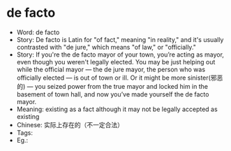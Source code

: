 # de facto

- Word: de facto
- Story: De facto is Latin for "of fact," meaning "in reality," and it's usually contrasted with "de jure," which means "of law," or "officially."
- Story: If you're the de facto mayor of your town, you’re acting as mayor, even though you weren't legally elected. You may be just helping out while the official mayor — the de jure mayor, the person who was officially elected — is out of town or ill. Or it might be more sinister(邪恶的) — you seized power from the true mayor and locked him in the basement of town hall, and now you’ve made yourself the de facto mayor.
- Meaning: existing as a fact although it may not be legally accepted as existing
- Chinese: 实际上存在的（不一定合法）
- Tags: 
- Eg.: 
